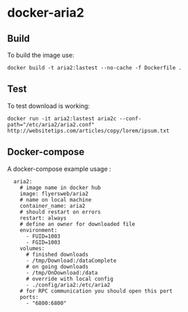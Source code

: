 docker-aria2
============

Build
-----

To build the image use:

`docker build -t aria2:lastest --no-cache -f Dockerfile .`

Test
----

To test download is working:

`docker run -it aria2:lastest aria2c --conf-path="/etc/aria2/aria2.conf" http://websitetips.com/articles/copy/lorem/ipsum.txt`

Docker-compose
----

A docker-compose example usage :

```
  aria2:
    # image name in docker hub
    image: flyersweb/aria2
    # name on local machine
    container_name: aria2
    # should restart on errors
    restart: always
    # define an owner for downloaded file
    environment:
      - FUID=1003
      - FGID=1003
    volumes:
      # finished downloads
      - /tmp/Download:/dataComplete
      # on going downloads
      - /tmp/OnDownload:/data
      # override with local config
      - ./config/aria2:/etc/aria2
    # for RPC communication you should open this port
    ports:
      - "6800:6800"
```
